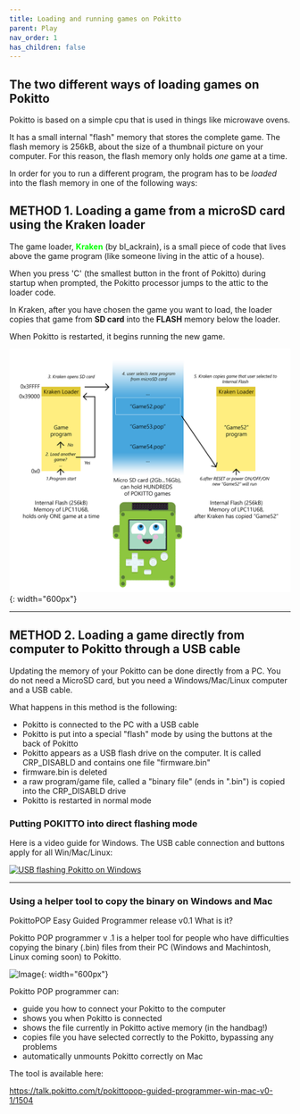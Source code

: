 ```yaml
---
title: Loading and running games on Pokitto
parent: Play
nav_order: 1
has_children: false
---
```


## The two different ways of loading games on Pokitto

Pokitto is based on a simple cpu that is used in things like microwave ovens.

It has a small internal "flash" memory that stores the complete game. The flash memory is 256kB, about the size of a thumbnail picture on your computer. For this reason, the flash memory only holds *one* game at a time.

In order for you to run a different program, the program has to be *loaded* into the flash memory in one of the following ways:

## METHOD 1. Loading a game from a microSD card using the Kraken loader

The game loader, <span style="font-weight:bold; color:lime" >**Kraken**</span> (by bl_ackrain), is a small piece of code that lives above the game program (like someone living in the attic of a house).

When you press 'C' (the smallest button in the front of Pokitto) during startup when prompted, the Pokitto processor jumps to the attic to the loader code.

In Kraken, after you have chosen the game you want to load, the loader copies that game from **SD card** into the **FLASH** memory below the loader. 

When Pokitto is restarted, it begins running the new game.


![Image](pokitto_kraken.png){: width="600px"}

<hr>

## METHOD 2. Loading a game directly from computer to Pokitto through a USB cable 

Updating the memory of your Pokitto can be done directly from a PC. You do not need a MicroSD card, but you need a Windows/Mac/Linux computer and a USB cable.

What happens in this method is the following:
- Pokitto is connected to the PC with a USB cable 
- Pokitto is put into a special "flash" mode by using the buttons at the back of Pokitto
- Pokitto appears as a USB flash drive on the computer. It is called CRP_DISABLD and contains one file "firmware.bin"
- firmware.bin is deleted
- a raw program/game file, called a "binary file" (ends in ".bin") is copied into the CRP_DISABLD drive
- Pokitto is restarted in normal mode

### Putting POKITTO into direct flashing mode
Here is a video guide for Windows. The USB cable connection and buttons apply for all Win/Mac/Linux:

[![USB flashing Pokitto on Windows](https://img.youtube.com/vi/PKlNyBJP9GA/0.jpg)](https://www.youtube.com/watch?v=PKlNyBJP9GA)

<hr>

### Using a helper tool to copy the binary on Windows and Mac

PokittoPOP Easy Guided Programmer release v0.1
What is it?

Pokitto POP programmer v .1 is a helper tool for people who have difficulties copying the binary (.bin) files from their PC (Windows and Machintosh, Linux coming soon) to Pokitto.

![Image](https://talk.pokitto.com/uploads/default/original/2X/6/62a54988e88889a19e2fefbafcf2660c2192ae85.jpeg){: width="600px"}


Pokitto POP programmer can:

  - guide you how to connect your Pokitto to the computer
  - shows you when Pokitto is connected
  - shows the file currently in Pokitto active memory (in the handbag!)
  - copies file you have selected correctly to the Pokitto, bypassing any problems
  - automatically unmounts Pokitto correctly on Mac

The tool is available here:

https://talk.pokitto.com/t/pokittopop-guided-programmer-win-mac-v0-1/1504


